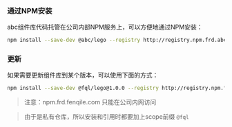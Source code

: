 ### 通过NPM安装
abc组件库代码托管在公司内部NPM服务上，可以方便地通过NPM安装：

```bash
npm install --save-dev @abc/lego --registry http://registry.npm.frd.abc.com/
```
### 更新
如果需要更新组件库到某个版本，可以使用下面的方式：

```bash
npm install --save-dev @fql/lego@1.0.0 --registry http://registry.npm.frd.fenqile.com/
```

> 注意：npm.frd.fenqile.com 只能在公司内网访问

> 由于是私有仓库，所以安装和引用时都要加上scope前缀 `@fql`